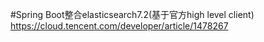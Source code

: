 #Spring Boot整合elasticsearch7.2(基于官方high level client)
https://cloud.tencent.com/developer/article/1478267